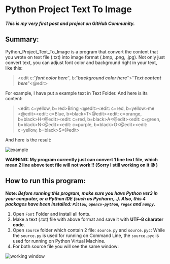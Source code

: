# Python Project Text To Image
**_This is my very first post and project on GitHub Community._**	

## Summary:
Python_Project_Text_To_Image is a program that convert the content that you wrote on text file (.txt) into image format (.bmp, .png, .jpg). Not only just convert text, you can adjust font color and background right in your text, like this:

> <edit c:"**_font color here_**", b:"**_background color here_**">"**_Text content here_**"<@edit>

For example, I have put a example text in Text Folder. And here is its content: 

> <edit: c=yellow, b=red>Bring <@edit><edit: c=red, b=yellow>me <@edit><edit: c=Blue, b=black>T<@edit><edit: c=orange, b=black>H<@edit><edit: c=red, b=black>A<@edit><edit: c=green, b=black>N<@edit><edit: c=purple, b=black>O<@edit><edit: c=yellow, b=black>S<@edit>

And here is the result:

![example](https://github.com/CQHofsns/Python_Project_Text_To_Image/blob/master/For%20README.md/result.png)

**WARNING: My program currently just can convert 1 line text file, which mean 2 line above text file will not work !! (Sorry I still working on it  :sweat: )**

## How to run this program:
**Note: _Before running this program, make sure you have Python ver3 in your computer, or a Python IDE (such as Pycharm,..). Also, this 4 packages have been installed: `Pillow`, `opencv-python`, `regex` and `numpy`_.**

1. Open `Font` Folder and install all fonts.
2. Make a text (.txt) file with above format and save it with **UTF-8 charater code**.
3. Open `source` folder which contain 2 file: `source.py` and `source.pyc`: While the `source.py` is used for running on Command Line, the `source.pyc` is used for running on Python Virtual Machine.
4. For both source file you will see the same window:

![working window](https://github.com/CQHofsns/Python_Project_Text_To_Image/blob/master/For%20README.md/working%20window.png)
